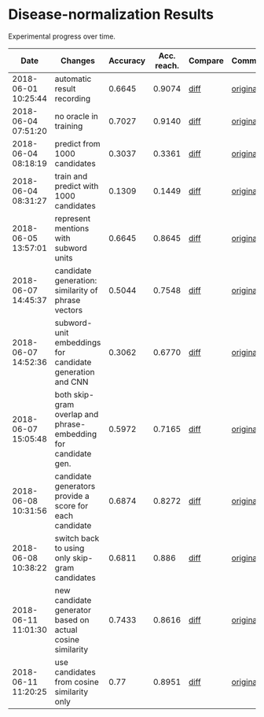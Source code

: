 # Disease-normalization Results

Experimental progress over time.

| Date | Changes | Accuracy | Acc. reach. | Compare | Commit |
| ---- | ------- | -------- | ----------- | ------- | ------ |
2018-06-01 10:25:44 | automatic result recording | 0.6645 | 0.9074 | [diff](../../commit/45b43bd2f376a663c24a0229054ad81c65988071) | [original](https://github.com/en-dash/disease-normalization/commit/50c8e01a8dd8da51af19b6ec261aeb6f1320178b)
2018-06-04 07:51:20 | no oracle in training | 0.7027 | 0.9140 | [diff](../../commit/05d7532a652e545b15134c14d70c0b0bccecd693) | [original](https://github.com/en-dash/disease-normalization/commit/be41ed10685845ff06e85a86dc8e50066988e64d)
2018-06-04 08:18:19 | predict from 1000 candidates | 0.3037 | 0.3361 | [diff](../../commit/237b7cc4af73d8b2e5cbddf71855ab91d029c70d) | [original](https://github.com/en-dash/disease-normalization/commit/be41ed10685845ff06e85a86dc8e50066988e64d)
2018-06-04 08:31:27 | train and predict with 1000 candidates | 0.1309 | 0.1449 | [diff](../../commit/c23c1733facb0ac5864703ceeeb844fda9a94331) | [original](https://github.com/en-dash/disease-normalization/commit/be41ed10685845ff06e85a86dc8e50066988e64d)
2018-06-05 13:57:01 | represent mentions with subword units | 0.6645 | 0.8645 | [diff](../../commit/d2e161a171cb55eba60a95c7489d616ce7818be4) | [original](https://github.com/en-dash/disease-normalization/commit/eef49b47ffbe7c1733a21b9edb06998e4f98747f)
2018-06-07 14:45:37 | candidate generation: similarity of phrase vectors | 0.5044 | 0.7548 | [diff](../../commit/95fa48f4f83309553717ee3068dbb205760d851c) | [original](https://github.com/en-dash/disease-normalization/commit/ba8d6b5f2938a8936d4c5a8cf77315e5041261a5)
2018-06-07 14:52:36 | subword-unit embeddings for candidate generation and CNN | 0.3062 | 0.6770 | [diff](../../commit/e624ace6543f565eeaa46e848cafffeb50fe3cb6) | [original](https://github.com/en-dash/disease-normalization/commit/031146c9bf23ef3054133f70e1689299beab844d)
2018-06-07 15:05:48 | both skip-gram overlap and phrase-embedding for candidate gen. | 0.5972 | 0.7165 | [diff](../../commit/2a5897290d1bd1089b366f929e8435464d841b5d) | [original](https://github.com/en-dash/disease-normalization/commit/bcba7276f821a0e2792800b0e83dc7ce21d436b3)
2018-06-08 10:31:56 | candidate generators provide a score for each candidate | 0.6874 | 0.8272 | [diff](../../commit/826aedbe433e0afbbb8ed8faf72c96bf8b36a592) | [original](https://github.com/en-dash/disease-normalization/commit/72a9a2c55c7a13c5d9c06e09ea95af8881e8fa2e)
2018-06-08 10:38:22 | switch back to using only skip-gram candidates | 0.6811 | 0.886 | [diff](../../commit/09e463d456740abe78d56f5c42a74257b403cb7b) | [original](https://github.com/en-dash/disease-normalization/commit/72a9a2c55c7a13c5d9c06e09ea95af8881e8fa2e)
2018-06-11 11:01:30 | new candidate generator based on actual cosine similarity | 0.7433 | 0.8616 | [diff](../../commit/b8a6c8c7637026075b589bb73930bb5f7d7e5478) | [original](https://github.com/en-dash/disease-normalization/commit/e001e6f27d0a20426f4fbfdd44c3468ebf947b62)
2018-06-11 11:20:25 | use candidates from cosine similarity only | 0.77 | 0.8951 | [diff](../../commit/97164f5e15d3c036f097d15a44cca95c7a9b24c2) | [original](https://github.com/en-dash/disease-normalization/commit/e001e6f27d0a20426f4fbfdd44c3468ebf947b62)

